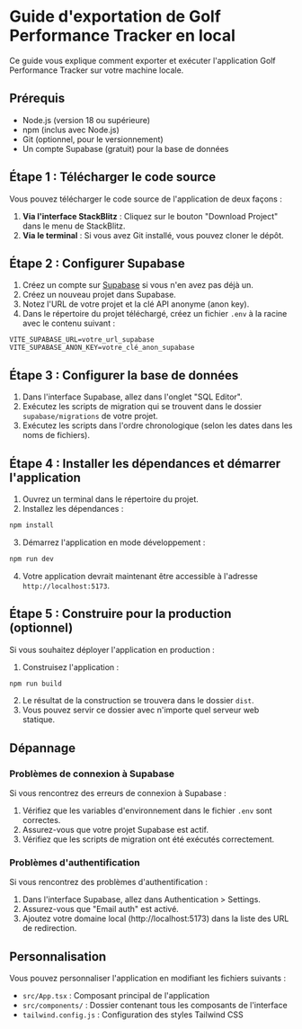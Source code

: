 # Guide d'exportation de Golf Performance Tracker en local

Ce guide vous explique comment exporter et exécuter l'application Golf Performance Tracker sur votre machine locale.

## Prérequis

- Node.js (version 18 ou supérieure)
- npm (inclus avec Node.js)
- Git (optionnel, pour le versionnement)
- Un compte Supabase (gratuit) pour la base de données

## Étape 1 : Télécharger le code source

Vous pouvez télécharger le code source de l'application de deux façons :

1. **Via l'interface StackBlitz** : Cliquez sur le bouton "Download Project" dans le menu de StackBlitz.
2. **Via le terminal** : Si vous avez Git installé, vous pouvez cloner le dépôt.

## Étape 2 : Configurer Supabase

1. Créez un compte sur [Supabase](https://supabase.com/) si vous n'en avez pas déjà un.
2. Créez un nouveau projet dans Supabase.
3. Notez l'URL de votre projet et la clé API anonyme (anon key).
4. Dans le répertoire du projet téléchargé, créez un fichier `.env` à la racine avec le contenu suivant :

```
VITE_SUPABASE_URL=votre_url_supabase
VITE_SUPABASE_ANON_KEY=votre_clé_anon_supabase
```

## Étape 3 : Configurer la base de données

1. Dans l'interface Supabase, allez dans l'onglet "SQL Editor".
2. Exécutez les scripts de migration qui se trouvent dans le dossier `supabase/migrations` de votre projet.
3. Exécutez les scripts dans l'ordre chronologique (selon les dates dans les noms de fichiers).

## Étape 4 : Installer les dépendances et démarrer l'application

1. Ouvrez un terminal dans le répertoire du projet.
2. Installez les dépendances :

```bash
npm install
```

3. Démarrez l'application en mode développement :

```bash
npm run dev
```

4. Votre application devrait maintenant être accessible à l'adresse `http://localhost:5173`.

## Étape 5 : Construire pour la production (optionnel)

Si vous souhaitez déployer l'application en production :

1. Construisez l'application :

```bash
npm run build
```

2. Le résultat de la construction se trouvera dans le dossier `dist`.
3. Vous pouvez servir ce dossier avec n'importe quel serveur web statique.

## Dépannage

### Problèmes de connexion à Supabase

Si vous rencontrez des erreurs de connexion à Supabase :

1. Vérifiez que les variables d'environnement dans le fichier `.env` sont correctes.
2. Assurez-vous que votre projet Supabase est actif.
3. Vérifiez que les scripts de migration ont été exécutés correctement.

### Problèmes d'authentification

Si vous rencontrez des problèmes d'authentification :

1. Dans l'interface Supabase, allez dans Authentication > Settings.
2. Assurez-vous que "Email auth" est activé.
3. Ajoutez votre domaine local (http://localhost:5173) dans la liste des URL de redirection.

## Personnalisation

Vous pouvez personnaliser l'application en modifiant les fichiers suivants :

- `src/App.tsx` : Composant principal de l'application
- `src/components/` : Dossier contenant tous les composants de l'interface
- `tailwind.config.js` : Configuration des styles Tailwind CSS
